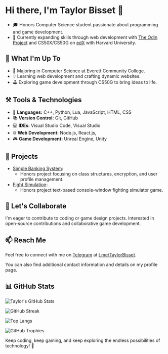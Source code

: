 # Hi there, I'm Taylor Bisset 👋 

- 🎓 Honors Computer Science student passionate about programming and game development. 
- 🌱 Currently expanding skills through web development with [The Odin Project](https://www.theodinproject.com/ "High-quality coding education created by an open-source community") and CS50X/CS50G on [edX](https://www.edx.org/) with Harvard University. 

## 👀 What I'm Up To 
- 💼 Majoring in Computer Science at Everett Community College. 
- 💡 Learning web development and crafting dynamic websites. 
- 🕹️ Exploring game development through CS50G to bring ideas to life. 

## ⚒️ Tools & Technologies
- 💬 **Languages:** C++, Python, Lua, JavaScript, HTML, CSS 
- 📚 **Version Control:** Git, GitHub 
- 💻 **IDEs:** Visual Studio Code, Visual Studio 
- 🌐 **Web Development:** Node.js, React.js, 
- 🎮 **Game Development:** Unreal Engine, Unity 

## 🚀 Projects
- [Simple Banking System](https://github.com/TaylorBisset/CS131-SimpleBankingSystem-HonorsProject):
  - Honors project focusing on class structures, encryption, and user profile management. 
- [Fight Simulation](https://github.com/TaylorBisset/CS132-Honors-FightSim):
  - Honors project text-based console-window fighting simulator game. 

## 🤝 Let's Collaborate 
I'm eager to contribute to coding or game design projects. Interested in open-source contributions and collaborative game development. 

## 📫 Reach Me 
Feel free to connect with me on [Telegram](https://telegram.org/ "globally accessible freemium, cross-platform, encrypted, cloud-based and centralized instant messaging service") at [t.me/TaylorBisset](https://t.me/taylorbisset). 

You can also find additional contact information and details on my profile page. 

## 📊 GitHub Stats <!-- https://github.com/anuraghazra/github-readme-stats -->
![Taylor's GitHub Stats](https://github-readme-stats.vercel.app/api?username=TaylorBisset&show_icons=true&theme=dark&show=commits"https://github.com/anuraghazra/github-readme-stats")

![GitHub Streak](https://github-readme-streak-stats.herokuapp.com/?user=TaylorBisset&theme=github_dark) 

![Top Langs](https://github-readme-stats.vercel.app/api/top-langs/?username=TaylorBisset&layout=donut&theme=github_dark) 

![GitHub Trophies](https://github-profile-trophy.vercel.app/?username=TaylorBisset&theme=github_dark) 

<!-- ![Wakatime Stats](https://github-readme-stats.vercel.app/api/wakatime?username=TaylorBisset&theme=github_dark) -->

Keep coding, keep gaming, and keep exploring the endless possibilities of technology! 🚀 
